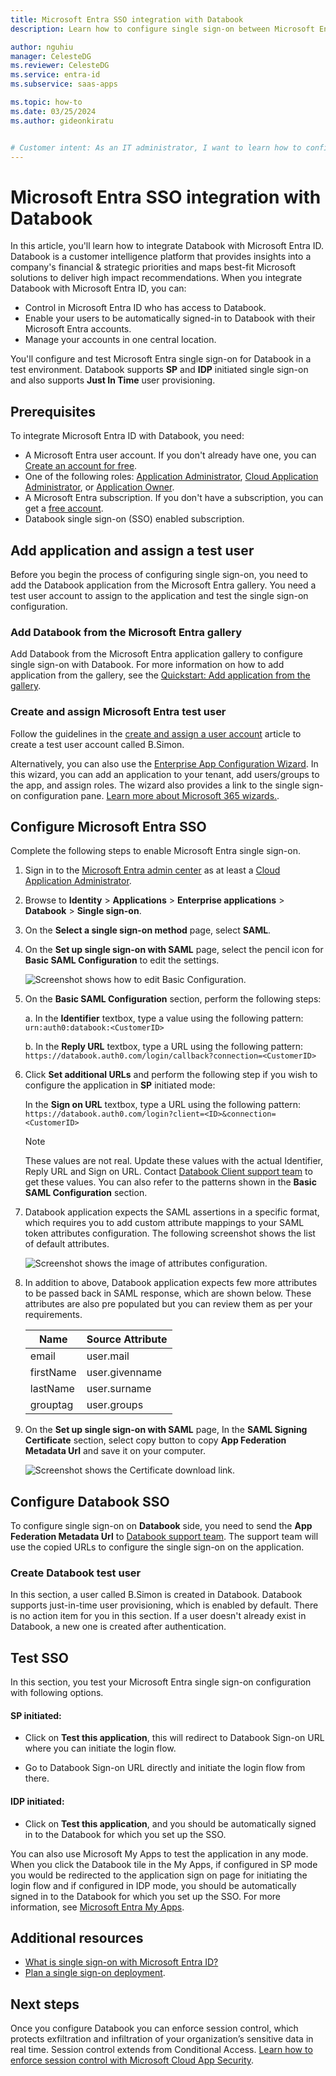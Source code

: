 ```yaml
---
title: Microsoft Entra SSO integration with Databook
description: Learn how to configure single sign-on between Microsoft Entra ID and Databook.

author: nguhiu
manager: CelesteDG
ms.reviewer: CelesteDG
ms.service: entra-id
ms.subservice: saas-apps

ms.topic: how-to
ms.date: 03/25/2024
ms.author: gideonkiratu


# Customer intent: As an IT administrator, I want to learn how to configure single sign-on between Microsoft Entra ID and Databook so that I can control who has access to Databook, enable automatic sign-in with Microsoft Entra accounts, and manage my accounts in one central location.
---
```


# Microsoft Entra SSO integration with Databook

In this article, you'll learn how to integrate Databook with Microsoft Entra ID. Databook is a customer intelligence platform that provides insights into a company's financial & strategic priorities and maps best-fit Microsoft solutions to deliver high impact recommendations. When you integrate Databook with Microsoft Entra ID, you can:

* Control in Microsoft Entra ID who has access to Databook.
* Enable your users to be automatically signed-in to Databook with their Microsoft Entra accounts.
* Manage your accounts in one central location.

You'll configure and test Microsoft Entra single sign-on for Databook in a test environment. Databook supports **SP** and **IDP** initiated single sign-on and also supports **Just In Time** user provisioning.

## Prerequisites

To integrate Microsoft Entra ID with Databook, you need:

* A Microsoft Entra user account. If you don't already have one, you can [Create an account for free](https://azure.microsoft.com/free/?WT.mc_id=A261C142F).
* One of the following roles: [Application Administrator](/entra/identity/role-based-access-control/permissions-reference#application-administrator), [Cloud Application Administrator](/entra/identity/role-based-access-control/permissions-reference#cloud-application-administrator), or [Application Owner](/entra/fundamentals/users-default-permissions#owned-enterprise-applications).
* A Microsoft Entra subscription. If you don't have a subscription, you can get a [free account](https://azure.microsoft.com/free/).
* Databook single sign-on (SSO) enabled subscription.

## Add application and assign a test user

Before you begin the process of configuring single sign-on, you need to add the Databook application from the Microsoft Entra gallery. You need a test user account to assign to the application and test the single sign-on configuration.

<a name='add-databook-from-the-azure-ad-gallery'></a>

### Add Databook from the Microsoft Entra gallery

Add Databook from the Microsoft Entra application gallery to configure single sign-on with Databook. For more information on how to add application from the gallery, see the [Quickstart: Add application from the gallery](~/identity/enterprise-apps/add-application-portal.md).

<a name='create-and-assign-azure-ad-test-user'></a>

### Create and assign Microsoft Entra test user

Follow the guidelines in the [create and assign a user account](~/identity/enterprise-apps/add-application-portal-assign-users.md) article to create a test user account called B.Simon.

Alternatively, you can also use the [Enterprise App Configuration Wizard](https://portal.office.com/AdminPortal/home?Q=Docs#/azureadappintegration). In this wizard, you can add an application to your tenant, add users/groups to the app, and assign roles. The wizard also provides a link to the single sign-on configuration pane. [Learn more about Microsoft 365 wizards.](/microsoft-365/admin/misc/azure-ad-setup-guides). 

<a name='configure-azure-ad-sso'></a>

## Configure Microsoft Entra SSO

Complete the following steps to enable Microsoft Entra single sign-on.

1. Sign in to the [Microsoft Entra admin center](https://entra.microsoft.com) as at least a [Cloud Application Administrator](~/identity/role-based-access-control/permissions-reference.md#cloud-application-administrator).
1. Browse to **Identity** > **Applications** > **Enterprise applications** > **Databook** > **Single sign-on**.
1. On the **Select a single sign-on method** page, select **SAML**.
1. On the **Set up single sign-on with SAML** page, select the pencil icon for **Basic SAML Configuration** to edit the settings.

   ![Screenshot shows how to edit Basic Configuration.](common/edit-urls.png "Basic Configuration")

1. On the **Basic SAML Configuration** section, perform the following steps:

    a. In the **Identifier** textbox, type a value using the following pattern:
    `urn:auth0:databook:<CustomerID>`

    b. In the **Reply URL** textbox, type a URL using the following pattern:
    `https://databook.auth0.com/login/callback?connection=<CustomerID>`

1. Click **Set additional URLs** and perform the following step if you wish to configure the application in **SP** initiated mode:

    In the **Sign on URL** textbox, type a URL using the following pattern:
    `https://databook.auth0.com/login?client=<ID>&connection=<CustomerID>`

	> [!NOTE]
	> These values are not real. Update these values with the actual Identifier, Reply URL and Sign on URL. Contact [Databook Client support team](mailto:info@trydatabook.com) to get these values. You can also refer to the patterns shown in the **Basic SAML Configuration** section.

1. Databook application expects the SAML assertions in a specific format, which requires you to add custom attribute mappings to your SAML token attributes configuration. The following screenshot shows the list of default attributes.

    ![Screenshot shows the image of attributes configuration.](common/default-attributes.png "Attributes")

1. In addition to above, Databook application expects few more attributes to be passed back in SAML response, which are shown below. These attributes are also pre populated but you can review them as per your requirements.

    | Name | Source Attribute|
    | ------------ | --------- |
    | email | user.mail |
    | firstName | user.givenname |
    | lastName | user.surname |
    | grouptag | user.groups |

1. On the **Set up single sign-on with SAML** page, In the **SAML Signing Certificate** section, select copy button to copy **App Federation Metadata Url** and save it on your computer.

	![Screenshot shows the Certificate download link.](common/copy-metadataurl.png "Certificate")

## Configure Databook SSO

To configure single sign-on on **Databook** side, you need to send the **App Federation Metadata Url**  to [Databook support team](mailto:info@trydatabook.com). The support team will use the copied URLs to configure the single sign-on on the application.

### Create Databook test user

In this section, a user called B.Simon is created in Databook. Databook supports just-in-time user provisioning, which is enabled by default. There is no action item for you in this section. If a user doesn't already exist in Databook, a new one is created after authentication.

## Test SSO 

In this section, you test your Microsoft Entra single sign-on configuration with following options. 

#### SP initiated:

* Click on **Test this application**, this will redirect to Databook Sign-on URL where you can initiate the login flow.  

* Go to Databook Sign-on URL directly and initiate the login flow from there.

#### IDP initiated:

* Click on **Test this application**, and you should be automatically signed in to the Databook for which you set up the SSO. 

You can also use Microsoft My Apps to test the application in any mode. When you click the Databook tile in the My Apps, if configured in SP mode you would be redirected to the application sign on page for initiating the login flow and if configured in IDP mode, you should be automatically signed in to the Databook for which you set up the SSO. For more information, see [Microsoft Entra My Apps](/azure/active-directory/manage-apps/end-user-experiences#azure-ad-my-apps).

## Additional resources

* [What is single sign-on with Microsoft Entra ID?](~/identity/enterprise-apps/what-is-single-sign-on.md)
* [Plan a single sign-on deployment](~/identity/enterprise-apps/plan-sso-deployment.md).

## Next steps

Once you configure Databook you can enforce session control, which protects exfiltration and infiltration of your organization’s sensitive data in real time. Session control extends from Conditional Access. [Learn how to enforce session control with Microsoft Cloud App Security](/cloud-app-security/proxy-deployment-aad).
